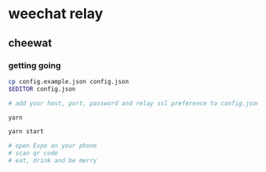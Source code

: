 # weechat relay
## cheewat


### getting going

```sh
cp config.example.json config.json
$EDITOR config.json

# add your host, port, password and relay ssl preference to config.json

yarn

yarn start

# open Expo on your phone
# scan qr code
# eat, drink and be merry
```
